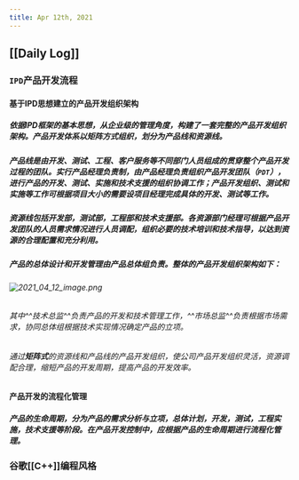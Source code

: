 ```yaml
---
title: Apr 12th, 2021
---
```


## [[Daily Log]]
### `IPD`产品开发流程
#### 基于IPD思想建立的产品开发组织架构
##### 依据IPD框架的基本思想，从企业级的管理角度，构建了一套完整的产品开发组织架构。**产品开发体系以矩阵方式组织，划分为产品线和资源线**。
##### **产品线**是由开发、测试、工程、客户服务等不同部门人员组成的贯穿整个产品开发过程的团队。实行**产品经理负责制**，由产品经理负责组织产品开发团队（`PDT`），进行产品的开发、测试、实施和技术支援的组织协调工作；产品开发组织、测试和实施等工作可根据项目大小的需要设**项目经理**完成具体的开发、测试等工作。
##### **资源线**包括开发部，测试部，工程部和技术支援部。各**资源部门经理**可根据产品开发团队的人员需求情况**进行人员调配**，组织必要的技术培训和技术指导，以达到资源的合理配置和充分利用。
##### 产品的总体设计和开发管理由产品总体组负责。整体的产品开发组织架构如下：
###### ![2021_04_12_image.png](https://cdn.logseq.com/%2Fa0b43c4c-fb52-4b91-8ba3-1bb79959259be7e9309c-21bd-49dc-b675-ea1912b8a1ee2021_04_12_image.png?Expires=4771808509&Signature=OjJPbKT62vcQdLUXBeel6-wK7lLSwSws7yxonFrvYT1AyhTZef1m1OCHt8aF~~Q2Ebsv8xpXivPrb4Dj-89og1CAiHnk7wAzTh9wcXnqwMA2YyJwecnhKH5vpzyyG9B5ocftIOzC4S-ACdMyDenT-pqWxMYCG0U~e2v9f9IaL5Ta05esaEQnNJ-aY-Qc6~SIXbWjJn7XMpQAVJk7dKkL98UmiHQqoF9RsaGb9p30wXo7MorxDhz-Gr3SD-hr8mui6az0dyuA428KWLLgsGl-w4I9bkLnQHHMwuvfHYQSVNFrcLaElrKO9Fe7xyVA-JFZZdApbss6kz-8QoITaCC8Pw__&Key-Pair-Id=APKAJE5CCD6X7MP6PTEA)
###### 其中^^技术总监^^负责产品的开发和技术管理工作，^^市场总监^^负责根据市场需求，协同总体组根据技术实现情况确定产品的立项。
###### 通过**矩阵式**的资源线和产品线的产品开发组织，使公司产品开发组织灵活，资源调配合理，缩短产品的开发周期，提高产品的开发效率。
#### 产品开发的流程化管理
##### 产品的生命周期，分为产品的需求分析与立项，总体计划，开发，测试，工程实施，技术支援等阶段。在产品开发控制中，应根据产品的生命周期进行流程化管理。
### 谷歌[[C++]]编程风格
####
